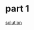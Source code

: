 # part 1

[solution](https://uiua.org/pad?src=0_14_0-dev_5__JmZyYXMgImlucHV0IgoKIyByYWdnZWQgbGluZXMKIyBzcGxpdCBzdHJpbmcgb24gbmV3bGluZSwKIyBhbGxvd2luZyByYWdnZWQsIGJveGVkIGFycmF5ClJMaW5lcyDihpAg4oqc4pah4oq44omgQFxuCgojIHNwbGl0IHNwYWNlCiMgc3BsaXQgb24gc3BhY2UgY2hhciwKIyBwYXJzZSB0byBudW1iZXIKU3BsaXRTIOKGkCDiipzii5XiirjiiaBAIAoKIyBjcmVhdGVzIGFycmF5IG9mIGJveGVkIG51bWJlcnMKIyBmcm9tIHNpbmdsZSBzdHJpbmcKUGFyc2Ug4oaQIOKNmlNwbGl0UyBSTGluZXMKCiMgaXMgaW4gZ2l2ZW4gaW50ZXJ2YWw_CiMgYWNjZXB0cyBudW1iZXIgezN9IGlmZgojIC0gezN9IOKJpSB7MX07IGFuZAojIC0gezN9IOKJpCB7Mn0KSXNJR0kg4oaQID0xw5cg4oqDKOKJpeKKmeKLheKKmXziiaTii4XiipniipkpCgojIGRlbHRhCiMgY2FsY3VsYXRlIGRpc3RhbmNlIGJldHdlZW4KIyBlYWNoIG51bWJlciBwYWlyIGluIHNlcXVlbmNlCs60IOKGkCDijLXiiaEvLeKXqzIKCiMgaXMgZGVsdGEgaW4gcmFuZ2U_CiMgYWNjZXB0cyBzZXF1ZW5jZSBvZiBudW1iZXJzIGlmZgojIC0gZGlzdGFuY2UgzrQgYmV0d2VlbiBlYWNoCiMgICBudW1iZXIgaXMgMSDiiaQgzrQg4omkIDMKSXNESVIg4oaQID0xL8OXIElzSUdJIDEgMyDOtAoKIyBpcyBtb25vdG9uaWM_CiMgYWNjZXB0cyBzZXF1ZW5jZSBvZiBudW1iZXJzIGlmZgojIC0gdGhleSBhcmUgYWxsIGluY3JlYXNpbmc7IG9yCiMgLSB0aGV5IGFyZSBhbGwgZGVjcmVhc2luZwpJc01vbm8g4oaQIOKGpeKKgyjiiY184omN4oeMKeKKuOKNhgoKIyBhY2NlcHRzIHNlcXVlbmNlIG9mIG51bWJlcnMgaWZmCiMgLSBpcyBtb25vdG9uaWM7IGFuZAojIC0gMSDiiaQgzrQg4omkIDMKSXNTYWZlIOKGkCA9McOXIOKKg0lzTW9ubyBJc0RJUgoKIyB1bmJveCBzdW0gb2Ygc2FmZSBzZXF1ZW5jZXMKU29sIOKGkCDCsOKWoS8rIOKNmklzU2FmZQpTb2wgUGFyc2UK)

